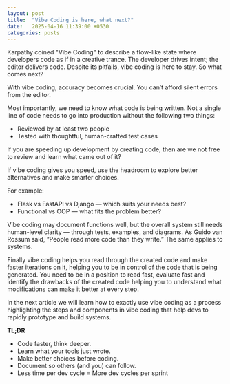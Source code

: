 ```yaml
---
layout: post
title:  "Vibe Coding is here, what next?"
date:   2025-04-16 11:39:00 +0530
categories: posts
---
```


Karpathy coined "Vibe Coding" to describe a flow-like state where developers code as if in a creative trance. The developer drives intent; the editor delivers code. Despite its pitfalls, vibe coding is here to stay. So what comes next?

<!--more-->

With vibe coding, accuracy becomes crucial. You can’t afford silent errors from the editor.

Most importantly, we need to know what code is being written. Not a single line of code needs to go into production without the following two things:
- Reviewed by at least two people
- Tested with thoughtful, human-crafted test cases

If you are speeding up development by creating code, then are we not free to review and learn what came out of it?

If vibe coding gives you speed, use the headroom to explore better alternatives and make smarter choices.

For example:
- Flask vs FastAPI vs Django — which suits your needs best?
- Functional vs OOP — what fits the problem better?

Vibe coding may document functions well, but the overall system still needs human-level clarity — through tests, examples, and diagrams. As Guido van Rossum said, “People read more code than they write.” The same applies to systems.

Finally vibe coding helps you read through the created code and make faster iterations on it, helping you to be in control of the code that is being generated. You need to be in a position to read fast, evaluate fast and identify the drawbacks of the created code helping you to understand what modifications can make it better at every step.

In the next article we will learn how to exactly use vibe coding as a process highlighting the steps and components in vibe coding that help devs to rapidly prototype and build systems.

**TL;DR**
- Code faster, think deeper.
- Learn what your tools just wrote.
- Make better choices before coding.
- Document so others (and you) can follow.
- Less time per dev cycle = More dev cycles per sprint